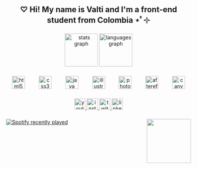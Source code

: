 <h2 align="center">♡ Hi! My name is Valti and I'm a front-end student from Colombia ⋆ﾟ⊹</h2>

###

<div align="center">
  <img src="https://github-readme-stats.vercel.app/api?username=valtimore&hide_title=false&hide_rank=false&show_icons=true&include_all_commits=true&count_private=true&disable_animations=false&theme=dracula&locale=en&hide_border=false" height="90" alt="stats graph"  />
  <img src="https://github-readme-stats.vercel.app/api/top-langs?username=valtimore&locale=es&hide_title=false&layout=compact&card_width=320&langs_count=3&theme=dracula&hide_border=false" height="90" alt="languages graph"  />
</div>

###

<div align="center">
  <img src="https://cdn.jsdelivr.net/gh/devicons/devicon/icons/html5/html5-original.svg" height="35" alt="html5 logo"  />
  <img width="30" />
  <img src="https://cdn.jsdelivr.net/gh/devicons/devicon/icons/css3/css3-original.svg" height="35" alt="css3 logo"  />
  <img width="30" />
  <img src="https://cdn.jsdelivr.net/gh/devicons/devicon/icons/java/java-original.svg" height="35" alt="java logo"  />
  <img width="30" />
  <img src="https://cdn.jsdelivr.net/gh/devicons/devicon/icons/illustrator/illustrator-plain.svg" height="35" alt="illustrator logo"  />
  <img width="30" />
  <img src="https://cdn.jsdelivr.net/gh/devicons/devicon/icons/photoshop/photoshop-plain.svg" height="35" alt="photoshop logo"  />
  <img width="30" />
  <img src="https://cdn.jsdelivr.net/gh/devicons/devicon/icons/aftereffects/aftereffects-original.svg" height="35" alt="aftereffects logo"  />
  <img width="30" />
  <img src="https://cdn.jsdelivr.net/gh/devicons/devicon/icons/canva/canva-original.svg" height="35" alt="canva logo"  />
</div>

###

<div align="center">
  <a href="www.youtube.com/@valtimore9459" target="_blank">
    <img src="https://img.shields.io/static/v1?message=Youtube&logo=youtube&label=&color=FF0000&logoColor=white&labelColor=&style=for-the-badge" height="30" alt="youtube logo"  />
  </a>
  <a href="instagram.com/valtimore_" target="_blank">
    <img src="https://img.shields.io/static/v1?message=Instagram&logo=instagram&label=&color=E4405F&logoColor=white&labelColor=&style=for-the-badge" height="30" alt="instagram logo"  />
  </a>
  <a href="https://www.twitch.tv/valtimore_" target="_blank">
    <img src="https://img.shields.io/static/v1?message=Twitch&logo=twitch&label=&color=9146FF&logoColor=white&labelColor=&style=for-the-badge" height="30" alt="twitch logo"  />
  </a>
  <a href="www.linkedin.com/in/valentina-londoño-6131952b0" target="_blank">
    <img src="https://img.shields.io/static/v1?message=LinkedIn&logo=linkedin&label=&color=0077B5&logoColor=white&labelColor=&style=for-the-badge" height="30" alt="linkedin logo"  />
  </a>
</div>

###

<img align="right" height="120" src="https://i.gifer.com/7d1.gif"  />

###

<div align="left">
  <a href="https://open.spotify.com/user/31renfux7zvadrmbawzsxbbibnbq">
    <img src="https://spotify-recently-played-readme.vercel.app/api?user=31renfux7zvadrmbawzsxbbibnbq&count=3&unique=false" alt="Spotify recently played"  />
  </a>
</div>

###
